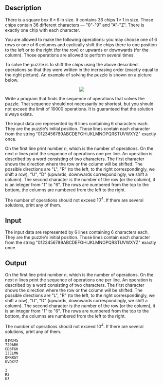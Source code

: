 ## Description

<div><p>There is a square box <span class="tex-span">6 × 6</span> in size. It contains <span class="tex-span">36</span> chips <span class="tex-span">1 × 1</span> in size. Those chips contain 36 different characters — "<span class="tex-font-style-tt">0</span>"-"<span class="tex-font-style-tt">9</span>" and "<span class="tex-font-style-tt">A</span>"-"<span class="tex-font-style-tt">Z</span>". There is exactly one chip with each character.</p><p>You are allowed to make the following operations: you may choose one of <span class="tex-span">6</span> rows or one of <span class="tex-span">6</span> columns and cyclically shift the chips there to one position to the left or to the right (for the row) or upwards or downwards (for the column). Those operations are allowed to perform several times. </p><p>To solve the puzzle is to shift the chips using the above described operations so that they were written in the increasing order (exactly equal to the right picture). An example of solving the puzzle is shown on a picture below.</p><center> <img class="tex-graphics" src="file://WthId81O.png" style="max-width: 100.0%;max-height: 100.0%;"> </center><p>Write a program that finds the sequence of operations that solves the puzzle. That sequence <span class="tex-font-style-bf">should not necessarily be shortest</span>, but you should not exceed the limit of <span class="tex-span">10000</span> operations. It is guaranteed that the solution always exists.</p></div><div class="input-specification"><p>The input data are represented by 6 lines containing 6 characters each. They are the puzzle's initial position. Those lines contain each character from the string "<span class="tex-font-style-tt">0123456789ABCDEFGHIJKLMNOPQRSTUVWXYZ</span>" exactly once.</p></div><div class="output-specification"><p>On the first line print number <span class="tex-span"><i>n</i></span>, which is the number of operations. On the next <span class="tex-span"><i>n</i></span> lines print the sequence of operations one per line. An operation is described by a word consisting of two characters. The first character shows the direction where the row or the column will be shifted. The possible directions are "<span class="tex-font-style-tt">L</span>", "<span class="tex-font-style-tt">R</span>" (to the left, to the right correspondingly, we shift a row), "<span class="tex-font-style-tt">U</span>", "<span class="tex-font-style-tt">D</span>" (upwards, downwards correspondingly, we shift a column). The second character is the number of the row (or the column), it is an integer from "<span class="tex-font-style-tt">1</span>" to "<span class="tex-font-style-tt">6</span>". The rows are numbered from the top to the bottom, the columns are numbered from the left to the right.</p><p>The number of operations should not exceed <span class="tex-span">10<sup class="upper-index">4</sup></span>. If there are several solutions, print any of them.</p></div>

## Input

<p>The input data are represented by 6 lines containing 6 characters each. They are the puzzle's initial position. Those lines contain each character from the string "<span class="tex-font-style-tt">0123456789ABCDEFGHIJKLMNOPQRSTUVWXYZ</span>" exactly once.</p>

## Output

<p>On the first line print number <span class="tex-span"><i>n</i></span>, which is the number of operations. On the next <span class="tex-span"><i>n</i></span> lines print the sequence of operations one per line. An operation is described by a word consisting of two characters. The first character shows the direction where the row or the column will be shifted. The possible directions are "<span class="tex-font-style-tt">L</span>", "<span class="tex-font-style-tt">R</span>" (to the left, to the right correspondingly, we shift a row), "<span class="tex-font-style-tt">U</span>", "<span class="tex-font-style-tt">D</span>" (upwards, downwards correspondingly, we shift a column). The second character is the number of the row (or the column), it is an integer from "<span class="tex-font-style-tt">1</span>" to "<span class="tex-font-style-tt">6</span>". The rows are numbered from the top to the bottom, the columns are numbered from the left to the right.</p><p>The number of operations should not exceed <span class="tex-span">10<sup class="upper-index">4</sup></span>. If there are several solutions, print any of them.</p>





```input1
01W345
729AB6
CD8FGH
IJELMN
OPKRST
UVQXYZ

```




```output1
2
R2
U3

```



